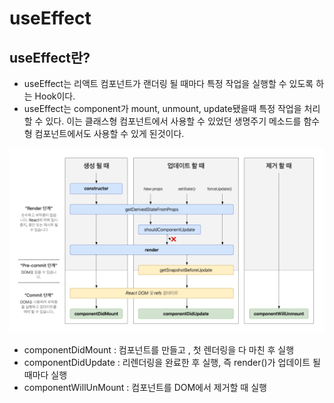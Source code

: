 # **useEffect**

## useEffect란?
- useEffect는 리액트 컴포넌트가 랜더링 될 때마다 특정 작업을 실행할 수 있도록 하는 Hook이다.
- useEffect는 component가 mount, unmount, update됐을때 특정 작업을 처리할 수 있다. 이는 클래스형 컴포넌트에서 사용할 수 있었던 생명주기 메소드를 함수형 컴포넌트에서도 사용할 수 있게  된것이다.

<img src="../../images/생명주기.png">

* componentDidMount : 컴포넌트를 만들고 , 첫 렌더링을 다 마친 후 실행
* componentDidUpdate : 리렌더링을 완료한 후 실행, 즉 render()가 업데이트 될 때마다 실행
* componentWillUnMount : 컴포넌트를 DOM에서 제거할 때 실행
